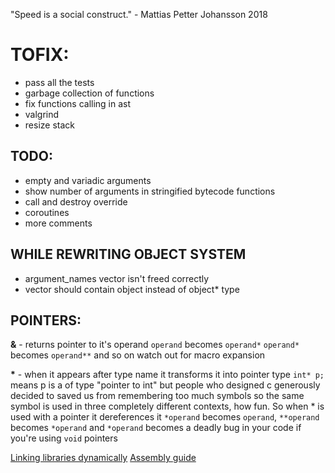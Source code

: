 "Speed is a social construct." - Mattias Petter Johansson 2018

# TOFIX:
- pass all the tests
- garbage collection of functions
- fix functions calling in ast
- valgrind
- resize stack

## TODO:
- empty and variadic arguments
- show number of arguments in stringified bytecode functions
- call and destroy override
- coroutines
- more comments

## WHILE REWRITING OBJECT SYSTEM
- argument_names vector isn't freed correctly
- vector should contain object instead of object* type

## POINTERS:
**&** - returns pointer to it's operand
    `operand` becomes `operand*`
    `operand*` becomes `operand**`
    and so on
    watch out for macro expansion

**\*** - when it appears after type name it transforms it into pointer type 
    `int* p;` means p is a of type "pointer to int" 
    but people who designed c generously decided to saved us from remembering too much symbols so the same symbol is used in three completely different contexts, how fun. So when * is used with a pointer it dereferences it 
    `*operand` becomes `operand`, `**operand` becomes `*operand` 
    and `*operand` becomes a deadly bug in your code if you're using `void`  pointers 

[Linking libraries dynamically](https://github.com/alainfrisch/flexdll)
[Assembly guide](http://www.cs.virginia.edu/~evans/cs216/guides/x86.html)
